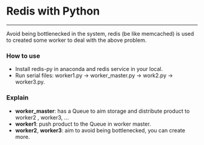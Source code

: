 # Redis with Python 
----

Avoid being bottlenecked in the system, redis (be like memcached) is used to created some worker to deal with the above problem. 
 

### How to use
 - Install redis-py in anaconda and redis service in your local.
 - Run serial files: worker1.py -> worker_master.py -> work2.py -> worker3.py.

### Explain
 - **worker_master**: has a Queue to aim storage and distribute product to worker2 , worker3, ... 
 - **worker1**: push product to the Queue in worker master.
 - **worker2**, **worker3**: aim to avoid being bottlenecked, you can create more. 